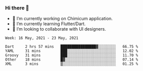 ### Hi there 👋

<!--
**devcat37/devcat37** is a ✨ _special_ ✨ repository because its `README.md` (this file) appears on your GitHub profile.-->


- 🔭 I’m currently working on Chimicum application.
- 🌱 I’m currently learning Flutter/Dart.
- 👯 I’m looking to collaborate with UI designers.
<!-- - 🤔 I’m looking for help with ... -->

<!--START_SECTION:waka-->
```text
Week: 16 May, 2021 - 23 May, 2021

Dart     2 hrs 57 mins   ████████████████▓░░░░░░░░   66.75 % 
YAML     31 mins         ███░░░░░░░░░░░░░░░░░░░░░░   12.02 % 
Groovy   31 mins         ███░░░░░░░░░░░░░░░░░░░░░░   11.70 % 
Other    18 mins         █▓░░░░░░░░░░░░░░░░░░░░░░░   07.14 % 
XML      3 mins          ▒░░░░░░░░░░░░░░░░░░░░░░░░   01.25 % 
```
<!--END_SECTION:waka-->
